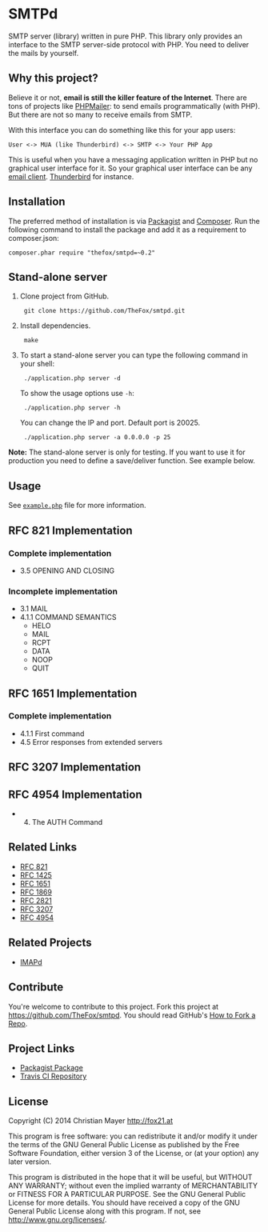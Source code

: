 # SMTPd

SMTP server (library) written in pure PHP. This library only provides an interface to the SMTP server-side protocol with PHP. You need to deliver the mails by yourself.

## Why this project?

Believe it or not, **email is still the killer feature of the Internet**. There are tons of projects like [PHPMailer](https://github.com/PHPMailer/PHPMailer): to send emails programmatically (with PHP). But there are not so many to receive emails from SMTP.

With this interface you can do something like this for your app users:

	User <-> MUA (like Thunderbird) <-> SMTP <-> Your PHP App

This is useful when you have a messaging application written in PHP but no graphical user interface for it. So your graphical user interface can be any [email client](http://en.wikipedia.org/wiki/Email_client). [Thunderbird](https://www.mozilla.org/en-US/thunderbird/) for instance.

## Installation

The preferred method of installation is via [Packagist](https://packagist.org/packages/thefox/smtpd) and [Composer](https://getcomposer.org/). Run the following command to install the package and add it as a requirement to composer.json:

	composer.phar require "thefox/smtpd=~0.2"

## Stand-alone server

1. Clone project from GitHub.

		git clone https://github.com/TheFox/smtpd.git

2. Install dependencies.

		make

3. To start a stand-alone server you can type the following command in your shell:

		./application.php server -d
	
	To show the usage options use `-h`:
	
		./application.php server -h

	You can change the IP and port. Default port is 20025.
	
		./application.php server -a 0.0.0.0 -p 25

**Note:** The stand-alone server is only for testing. If you want to use it for production you need to define a save/deliver function. See example below.

## Usage

See [`example.php`](example.php) file for more information.

## RFC 821 Implementation

### Complete implementation

- 3.5 OPENING AND CLOSING

### Incomplete implementation

- 3.1 MAIL
- 4.1.1 COMMAND SEMANTICS
	- HELO
	- MAIL
	- RCPT
	- DATA
	- NOOP
	- QUIT

## RFC 1651 Implementation

### Complete implementation

- 4.1.1 First command
- 4.5 Error responses from extended servers

## RFC 3207 Implementation

## RFC 4954 Implementation

- 4. The AUTH Command

## Related Links

- [RFC 821](https://tools.ietf.org/html/rfc821)
- [RFC 1425](https://tools.ietf.org/html/rfc1425)
- [RFC 1651](https://tools.ietf.org/html/rfc1651)
- [RFC 1869](https://tools.ietf.org/html/rfc1869)
- [RFC 2821](https://tools.ietf.org/html/rfc2821)
- [RFC 3207](https://tools.ietf.org/html/rfc3207)
- [RFC 4954](https://tools.ietf.org/html/rfc4954)

## Related Projects

- [IMAPd](https://github.com/TheFox/imapd)

## Contribute

You're welcome to contribute to this project. Fork this project at <https://github.com/TheFox/smtpd>. You should read GitHub's [How to Fork a Repo](https://help.github.com/articles/fork-a-repo).

## Project Links

- [Packagist Package](https://packagist.org/packages/thefox/smtpd)
- [Travis CI Repository](https://travis-ci.org/TheFox/smtpd)

## License

Copyright (C) 2014 Christian Mayer <http://fox21.at>

This program is free software: you can redistribute it and/or modify it under the terms of the GNU General Public License as published by the Free Software Foundation, either version 3 of the License, or (at your option) any later version.

This program is distributed in the hope that it will be useful, but WITHOUT ANY WARRANTY; without even the implied warranty of MERCHANTABILITY or FITNESS FOR A PARTICULAR PURPOSE. See the GNU General Public License for more details. You should have received a copy of the GNU General Public License along with this program. If not, see <http://www.gnu.org/licenses/>.
